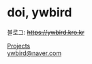 # doi, ywbird

블로그: ~~<https://ywbird.kro.kr>~~

[Projects](https://ywbird.github.io/ywbird)  
[ywbird@naver.com](mailto:ywbird@naver.com)

